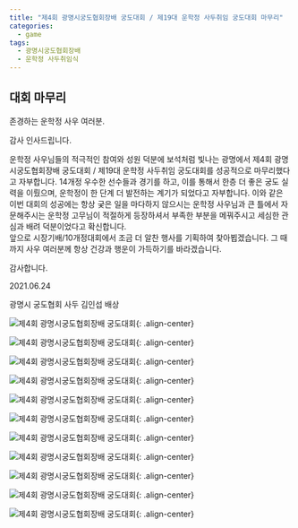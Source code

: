 ```yaml
---
title: "제4회 광명시궁도협회장배 궁도대회 / 제19대 운학정 사두취임 궁도대회 마무리"
categories:
  - game
tags:
  - 광명시궁도협회장배
  - 운학정 사두취임식
---
```


## 대회 마무리

존경하는 운학정 사우 여러분.

감사 인사드립니다.

운학정 사우님들의 적극적인 참여와 성원 덕분에 보석처럼 빛나는 광명에서 제4회 광명시궁도협회장배 궁도대회 / 제19대 운학정 사두취임 궁도대회를 성공적으로 마무리했다고 자부합니다. 14개정 우수한 선수들과 경기를 하고, 이를 통해서 한층 더 좋은 궁도 실력을 이뤘으며, 운학정이 한 단계 더 발전하는 계기가 되었다고 자부합니다.
이와 같은 이번 대회의 성공에는 항상 궂은 일을 마다하지 않으시는 운학정 사우님과 큰 틀에서 자문해주시는 운학정 고무님이 적절하게 등장하셔서 부족한 부분을 메꿔주시고 세심한 관심과 배려 덕분이었다고 확신합니다.  
앞으로 시장기배/10개정대회에서 조금 더 알찬 행사를 기획하여 찾아뵙겠습니다. 그 때까지 사우 여러분께 항상 건강과 행운이 가득하기를 바라겠습니다.

감사합니다.

2021.06.24

광명시 궁도협회 사두 김인섭 배상

![제4회 광명시궁도협회장배 궁도대회](/assets/images/game/chairman4_sadu19_01.jpg "제19대 운학정 사두취임 궁도대회"){: .align-center}

![제4회 광명시궁도협회장배 궁도대회](/assets/images/game/chairman4_sadu19_02.jpg "제19대 운학정 사두취임 궁도대회"){: .align-center}

![제4회 광명시궁도협회장배 궁도대회](/assets/images/game/chairman4_sadu19_03.jpg "제19대 운학정 사두취임 궁도대회"){: .align-center}

![제4회 광명시궁도협회장배 궁도대회](/assets/images/game/chairman4_sadu19_04.jpg "제19대 운학정 사두취임 궁도대회"){: .align-center}

![제4회 광명시궁도협회장배 궁도대회](/assets/images/game/chairman4_sadu19_05.jpg "제19대 운학정 사두취임 궁도대회"){: .align-center}

![제4회 광명시궁도협회장배 궁도대회](/assets/images/game/chairman4_sadu19_06.jpg "제19대 운학정 사두취임 궁도대회"){: .align-center}

![제4회 광명시궁도협회장배 궁도대회](/assets/images/game/chairman4_sadu19_07.jpg "제19대 운학정 사두취임 궁도대회"){: .align-center}

![제4회 광명시궁도협회장배 궁도대회](/assets/images/game/chairman4_sadu19_08.jpg "제19대 운학정 사두취임 궁도대회"){: .align-center}

![제4회 광명시궁도협회장배 궁도대회](/assets/images/game/chairman4_sadu19_09.jpg "제19대 운학정 사두취임 궁도대회"){: .align-center}

![제4회 광명시궁도협회장배 궁도대회](/assets/images/game/chairman4_sadu19_10.jpg "제19대 운학정 사두취임 궁도대회"){: .align-center}

![제4회 광명시궁도협회장배 궁도대회](/assets/images/game/chairman4_sadu19_11.jpg "제19대 운학정 사두취임 궁도대회"){: .align-center}